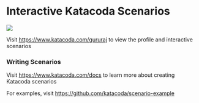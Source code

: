 # Interactive Katacoda Scenarios

[![](http://shields.katacoda.com/katacoda/gururaj/count.svg)](https://www.katacoda.com/gururaj "Get your profile on Katacoda.com")

Visit https://www.katacoda.com/gururaj to view the profile and interactive scenarios

### Writing Scenarios
Visit https://www.katacoda.com/docs to learn more about creating Katacoda scenarios

For examples, visit https://github.com/katacoda/scenario-example
